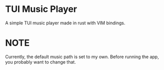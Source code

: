 # TUI Music Player
A simple TUI music player made in rust with VIM bindings.

# NOTE
Currently, the default music path is set to my own. Before running the app, you probably want to change that.
